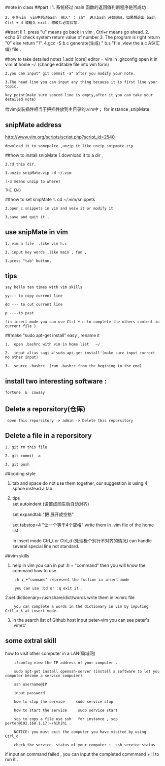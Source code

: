 #note in class
##part I
	1. 系统经过 main 函数的返回值判断程序是否成功：

	2. 不关vim  vim中启动bash  输入" ： sh"  进入bash 开始编译，如果想退出 bash   Ctrl + d 或输入 exit. 修改后必需保存.
##part II
	1. press "u" means go back in vim , Ctrl+r means go ahead.
	2. echo $? check system return value of number
	3. The program is right return "0" else return "1".
	4.gcc -S b.c  generate(生成) " b.s "file  ,view the a.c AS(汇编) file .

#how to take detailed notes
	1.add 
	[core]
		editor = vim in .gitconfig open it in vim at home ~/.
	(change editable file into vim form)

	2.you can input" git commit -a" after you modify your note. 

	3.The head line you can input any thing because it is first line your topic. 
	
	key point(make sure sencod line is empty,after it you can take your detailed note)

 
给vim安装插件相当于把插件放到主目录的.vim中；
for instance ,snipMate

## snipMate address
	
http://www.vim.org/scripts/script.php?script_id=2540

	download it to somepalce ,unzip it like unzip snipmate.zip

##how to install snipMate 
	1.download  it to  a dir ,

	2.cd this dir.

	3.unzip snipMate.zip -d ~/.vim
	
	(-d means unzip to where)
	
	THE END

##how to set snipMate 
	1. cd ~/.vim/snippets
 
	2.open c.snippets in vim and veiw it or modify it 

	3.save and quit it .
## use snipMate in vim 
	1. vim a file  ,like vim h.c

	2. input key words ,like main , fun ,

	3.press "tab" button.
    
## tips

	say hello ten times with vim skills 
	
	yy--- to copy current line 
	
	dd --- to cut current line 

	p ----to past

	(in insert mode you can use Ctrl + n to complete the others content in current file )

##make "sudo apt-get install"  easy , rename it 

	1.  open .bashrc with vim in home list   ~/

	2.  input alias sagi ='sudo apt-get install'(make sure input correct no other input)
	
	3.  source .bashrc  (run .bashrc from the begining to the end)

## install two interesting software :

	fortune  &  cowsay 

## Delete a reporsitory(仓库)

	 open this reporsitory -> admin -> Delete this reporsitory 
## Delete a file in a reporsitory

	1. git rm this file  

	2. git commit -a 

	3. git push


##coding style

1. tab and space do not use them together, our suggestion is using 4 space instead a tab.

2. tips  
	set autoindent	(设置成回车后自动对齐)

	set expandtab  "把<tab> 展开成空格"

	set tabstop=4  "让一个<tab>等于4个空格"
    write them in .vim file of the home list .

    In insert mode Ctrl_t or Ctrl_d (处理极个别行不对齐的情况) can handle several special line not standard.

##vim skills

1. help in vim  you can in put :h + "command" then you will know the command how to use.   

        :h i_+"command" represent the fuction in insert mode

        you can use :bd or :q exit it .

2.set dictionnary=/usr/share/dict/words       write them in .vimrc file 

        you can complete a words in the dictionary in vim by inputing Crtl_x_k at insert mode.

3. in the search list of Github host input peter-vim you can see peter's .vimrc'

## some extral skill
        
how to visit other computer in a LAN(局域网)

        ifconfig view the IP address of your computer .

        sudo apt-get install openssh-server (install a software to let you computer become a service computer)

        ssh username@IP   

        input password

        how to stop the service     sudo service stop

        how to start the service     sudo service start 

        scp to copy a file use ssh   for instance , scp perter@192.168.1.17:~/hihihi .
        
        NOTICE: you must exit the computer you have visited by using Ctrl_d

        check the service  status of your computer :  ssh service status

if input an command failed , you can input the completed commmand + !! to run it .
